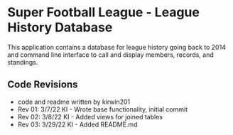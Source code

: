 # Super Football League - League History Database

This application contains a database for league history going back to 2014 and command line interface to call and display members, records, and standings.


## Code Revisions

- code and readme written by kirwin201
- Rev 01: 3/7/22 KI - Wrote base functionality, initial commit
- Rev 02: 3/8/22 KI - Added views for joined tables
- Rev 03: 3/29/22 KI - Added README.md
